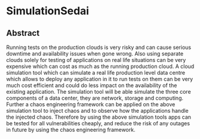 <!-- # Welcome to MkDocs

For full documentation visit [mkdocs.org](https://www.mkdocs.org).

## Commands

* `mkdocs new [dir-name]` - Create a new project.
* `mkdocs serve` - Start the live-reloading docs server.
* `mkdocs build` - Build the documentation site.
* `mkdocs -h` - Print help message and exit.

## Project layout

    mkdocs.yml    # The configuration file.
    docs/
        index.md  # The documentation homepage.
        ...       # Other markdown pages, images and other files.

## Testing 

* `chumma testing` -->

# SimulationSedai

## Abstract

Running tests on the production clouds is very risky and can cause serious downtime and availability issues when gone wrong. Also using separate clouds solely for testing of applications on real life situations can be very expensive which can cost as much as the running production cloud. A cloud simulation tool which can simulate a real life production level data centre which allows to deploy any application in it to run tests on them can be very much cost efficient and could do less impact on the availability of the existing application. The simulation tool will be able simulate the three core components of a data center, they are network, storage and computing. Further a chaos engineering framework can be applied on the above simulation tool to inject chaos and to observe how the applications handle the injected chaos. Therefore by using the above simulation tools apps can be tested for all vulnerabilities cheaply, and reduce the risk of any outages in future by using the chaos engineering framework.